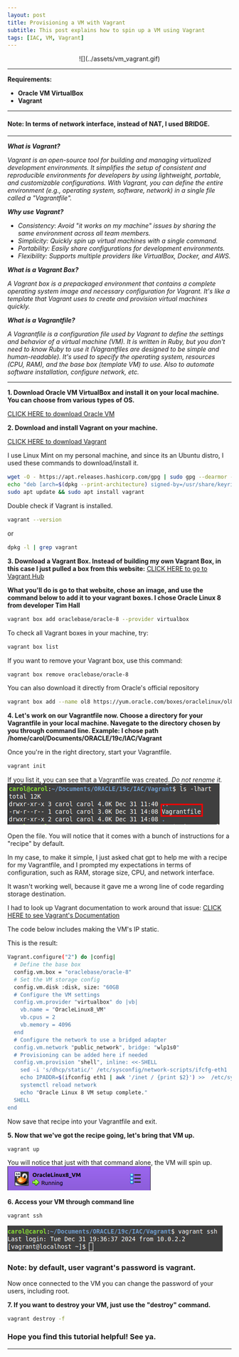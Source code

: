 ```yaml
---
layout: post
title: Provisioning a VM with Vagrant
subtitle: This post explains how to spin up a VM using Vagrant
tags: [IAC, VM, Vagrant]
---
```


<div style="text-align: center;">
   ![](../assets/vm_vagrant.gif)
</div>

---

**Requirements:**
- **Oracle VM VirtualBox**
- **Vagrant** 

---

#### Note: In terms of network interface, instead of NAT, I used BRIDGE.

---

***What is Vagrant?***

*Vagrant is an open-source tool for building and managing virtualized development environments. It simplifies the setup of consistent and reproducible environments for developers by using lightweight, portable, and customizable configurations. With Vagrant, you can define the entire environment (e.g., operating system, software, network) in a single file called a "Vagrantfile".*

***Why use Vagrant?***

- *Consistency*: *Avoid "it works on my machine" issues by sharing the same environment across all team members.*
- *Simplicity: Quickly spin up virtual machines with a single command.*
- *Portability: Easily share configurations for development environments.*
- *Flexibility: Supports multiple providers like VirtualBox, Docker, and AWS.*

***What is a Vagrant Box?***

*A Vagrant box is a prepackaged environment that contains a complete operating system image and necessary configuration for Vagrant. It's like a template that Vagrant uses to create and provision virtual machines quickly.*

***What is a Vagrantfile?***

*A Vagrantfile is a configuration file used by Vagrant to define the settings and behavior of a virtual machine (VM). It is written in Ruby, but you don't need to know Ruby to use it (Vagrantfiles are designed to be simple and human-readable).
It's used to specify the operating system, resources (CPU, RAM), and the base box (template VM) to use. Also to automate software installation, configure network, etc.*

---

**1. Download Oracle VM VirtualBox and install it on your local machine. You can choose from various types of OS.**

[CLICK HERE to download Oracle VM](https://www.virtualbox.org/wiki/Downloads)

**2. Download and install Vagrant on your machine.**

[CLICK HERE to download Vagrant](https://developer.hashicorp.com/vagrant/install#linux)


I use Linux Mint on my personal machine, and since its an Ubuntu distro, I used these commands to download/install it.

~~~bash
wget -O - https://apt.releases.hashicorp.com/gpg | sudo gpg --dearmor -o /usr/share/keyrings/hashicorp-archive-keyring.gpg
echo "deb [arch=$(dpkg --print-architecture) signed-by=/usr/share/keyrings/hashicorp-archive-keyring.gpg] https://apt.releases.hashicorp.com $(lsb_release -cs) main" | sudo tee /etc/apt/sources.list.d/hashicorp.list
sudo apt update && sudo apt install vagrant
~~~

Double check if Vagrant is installed. 

```bash
vagrant --version
```
or

```bash
dpkg -l | grep vagrant
```

**3. Download a Vagrant Box. Instead of building my own Vagrant Box, in this case I just pulled a box from this website:**
[CLICK HERE to go to Vagrant Hub](https://portal.cloud.hashicorp.com/vagrant/discover) 

**What you'll do is go to that website, chose an image, and use the command below to add it to your vagrant boxes. I chose Oracle Linux 8 from developer Tim Hall**
   
```bash
vagrant box add oraclebase/oracle-8 --provider virtualbox
```

To check all Vagrant boxes in your machine, try:

```bash
vagrant box list
```

If you want to remove your Vagrant box, use this command:

```bash
vagrant box remove oraclebase/oracle-8
```

You can also download it directly from Oracle's official repository

```bash
vagrant box add --name ol8 https://yum.oracle.com/boxes/oraclelinux/ol8/ol8.box
```

**4. Let's work on our Vagrantfile now. Choose a directory for your Vagrantfile in your local machine. Navegate to the directory chosen by you through command line. 
Example: I chose path /home/carol/Documents/ORACLE/19c/IAC/Vagrant**

Once you're in the right directory, start your Vagrantfile.

```bash
vagrant init
```

If you list it, you can see that a Vagrantfile was created. *Do not rename it.*
![](../assets/picture_1.png)

Open the file. You will notice that it comes with a bunch of instructions for a "recipe" by default. 

In my case,  to make it simple, I just asked chat gpt to help me with a recipe for my Vagrantfile, and I prompted my expectations in terms of configuration, such as RAM, storage size, CPU, and network interface. 

It wasn't working well, because it gave me a wrong line of code regarding storage destination. 

I had to look up Vagrant documentation to work around that issue:
[CLICK HERE to see Vagrant's Documentation](https://developer.hashicorp.com/vagrant/docs/disks/usage)

The code below includes making the VM's IP static.

This is the result:

```bash
Vagrant.configure("2") do |config|
  # Define the base box
  config.vm.box = "oraclebase/oracle-8"
  # Set the VM storage config
  config.vm.disk :disk, size: "60GB
  # Configure the VM settings
  config.vm.provider "virtualbox" do |vb|
    vb.name = "OracleLinux8_VM"
    vb.cpus = 2
    vb.memory = 4096
  end
  # Configure the network to use a bridged adapter
  config.vm.network "public_network", bridge: "wlp1s0" 
  # Provisioning can be added here if needed
  config.vm.provision "shell", inline: <<-SHELL
    sed -i 's/dhcp/static/' /etc/sysconfig/network-scripts/ifcfg-eth1
    echo IPADDR=$(ifconfig eth1 | awk '/inet / {print $2}') >>  /etc/sysconfig/network-scripts/ifcfg-eth1
    systemctl reload network
    echo "Oracle Linux 8 VM setup complete."
  SHELL
end
```

Now save that recipe into your Vagrantfile and exit. 

**5. Now that we've got the recipe going, let's bring that VM up.**

```bash
vagrant up
```

You will notice that just with that command alone, the VM will spin up.
![](../assets/picture_2.png)

**6. Access your VM through command line**

```bash
vagrant ssh
```
![](../assets/picture_3.png)

### Note: by default, user vagrant's password is vagrant. 

Now once connected to the VM you can change the password of your users, including root.

**7. If you want to destroy your VM, just use the "destroy" command.**

```bash
vagrant destroy -f
```

### Hope you find this tutorial helpful! See ya.

---
